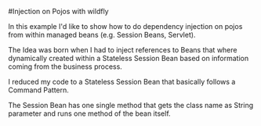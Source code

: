 #Injection on Pojos with wildfly

In this example I'd like to show how to do dependency injection on pojos from within managed beans (e.g. Session Beans, Servlet).

The Idea was born when I had to inject references to Beans that where dynamically created within a Stateless Session Bean based on information coming from the business process.  

I reduced my code to a Stateless Session Bean that basically follows a Command Pattern.

The Session Bean has one single method that gets the class name as String parameter and runs one method of the bean itself.
